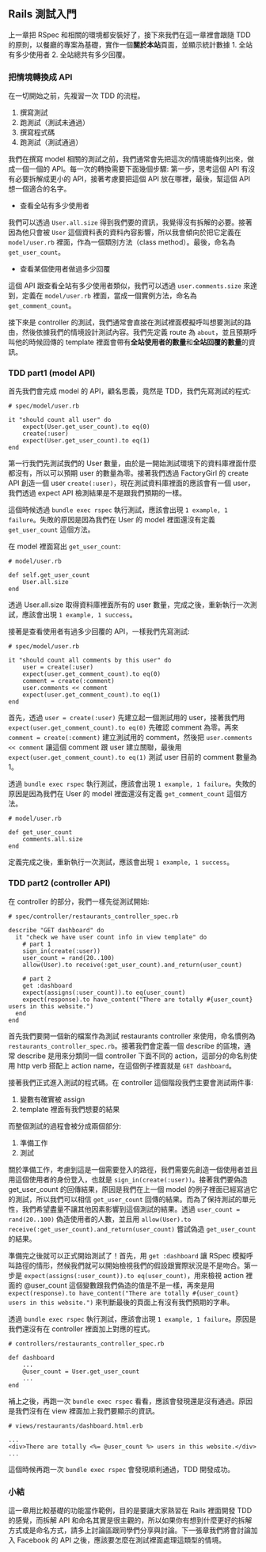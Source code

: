 ## Rails 測試入門

上一章把 RSpec 和相關的環境都安裝好了，接下來我們在這一章裡會跟隨 TDD 的原則，以餐廳的專案為基礎，實作一個**關於本站**頁面，並顯示統計數據 1. 全站有多少使用者 2. 全站總共有多少回覆。

### 把情境轉換成 API

在一切開始之前，先複習一次 TDD 的流程。

1. 撰寫測試
2. 跑測試（測試未通過）
3. 撰寫程式碼
4. 跑測試（測試通過）

我們在撰寫 model 相關的測試之前，我們通常會先把這次的情境能條列出來，做成一個一個的 API。每一次的轉換需要下面幾個步驟: 第一步，思考這個 API 有沒有必要拆解成更小的 API，接著考慮要把這個 API 放在哪裡，最後，幫這個 API 想一個適合的名字。

- 查看全站有多少使用者

我們可以透過 `User.all.size` 得到我們要的資訊，我覺得沒有拆解的必要。接著因為他只會被 `User` 這個資料表的資料內容影響，所以我會傾向於把它定義在 `model/user.rb` 裡面，作為一個類別方法（class method）。最後，命名為 `get_user_count`。

- 查看某個使用者做過多少回覆

這個 API 跟查看全站有多少使用者類似，我們可以透過 `user.comments.size` 來達到，定義在 `model/user.rb` 裡面，當成一個實例方法，命名為 `get_comment_count`。

接下來是 controller 的測試，我們通常會直接在測試裡面模擬呼叫想要測試的路由，然後依據我們的情境設計測試內容。我們先定義 route 為 `about`，並且預期呼叫他的時候回傳的 template 裡面會帶有**全站使用者的數量**和**全站回覆的數量**的資訊。

### TDD part1 (model API)

首先我們會完成 model 的 API，顧名思義，竟然是 TDD，我們先寫測試的程式:

```
# spec/model/user.rb 

it "should count all user" do
	expect(User.get_user_count).to eq(0)
	create(:user)
	expect(User.get_user_count).to eq(1)
end
```

第一行我們先測試我們的 User 數量，由於是一開始測試環境下的資料庫裡面什麼都沒有，所以可以預期 user 的數量為零。接著我們透過 FactoryGirl 的 create API 創造一個 user `create(:user)`，現在測試資料庫裡面的應該會有一個 user，我們透過 expect API 檢測結果是不是跟我們預期的一樣。

這個時候透過 `bundle exec rspec` 執行測試，應該會出現 `1 example, 1 failure`。失敗的原因是因為我們在 User 的 model 裡面還沒有定義 `get_user_count` 這個方法。

在 model 裡面寫出 `get_user_count`:

```
# model/user.rb

def self.get_user_count
	User.all.size
end
```

透過 User.all.size 取得資料庫裡面所有的 user 數量，完成之後，重新執行一次測試，應該會出現 `1 example, 1 success`。

接著是查看使用者有過多少回覆的 API，一樣我們先寫測試:

```
# spec/model/user.rb 

it "should count all comments by this user" do
	user = create(:user)
	expect(user.get_comment_count).to eq(0)
	comment = create(:comment)
	user.comments << comment
	expect(user.get_comment_count).to eq(1)
end
```

首先，透過 `user = create(:user)` 先建立起一個測試用的 user，接著我們用 `expect(user.get_comment_count).to eq(0)` 先確認 comment 為零。再來 `comment = create(:comment)` 建立測試用的 comment，然後把 `user.comments << comment` 讓這個 comment 跟 user 建立關聯，最後用 `expect(user.get_comment_count).to eq(1)` 測試 user 目前的 comment 數量為 1。

透過 `bundle exec rspec` 執行測試，應該會出現 `1 example, 1 failure`。失敗的原因是因為我們在 User 的 model 裡面還沒有定義 `get_comment_count` 這個方法。

```
# model/user.rb

def get_user_count
	comments.all.size
end
```

定義完成之後，重新執行一次測試，應該會出現 `1 example, 1 success`。

### TDD part2 (controller API)

在 controller 的部分，我們一樣先從測試開始:

```
# spec/controller/restaurants_controller_spec.rb

describe "GET dashboard" do
  it "check we have user count info in view template" do
    # part 1
    sign_in(create(:user))
    user_count = rand(20..100)
    allow(User).to receive(:get_user_count).and_return(user_count)

    # part 2
    get :dashboard
    expect(assigns(:user_count)).to eq(user_count)
    expect(response).to have_content("There are totally #{user_count} users in this website.")
  end
end
```

首先我們要開一個新的檔案作為測試 restaurants controller 來使用，命名慣例為 `restaurants_controller_spec.rb`。接著我們會定義一個 describe 的區塊，通常 describe 是用來分類同一個 controller 下面不同的 action，這部分的命名則使用 http verb 搭配上 action name，在這個例子裡面就是 `GET dashboard`。

接著我們正式進入測試的程式碼。在 controller 這個階段我們主要會測試兩件事:

1. 變數有確實被 assign
2. template 裡面有我們想要的結果

而整個測試的過程會被分成兩個部分:

1. 準備工作
2. 測試

關於準備工作，考慮到這是一個需要登入的路徑，我們需要先創造一個使用者並且用這個使用者的身份登入，也就是 `sign_in(create(:user))`。接著我們要偽造 get_user_count 的回傳結果，原因是我們在上一個 model 的例子裡面已經寫過它的測試，所以我們可以相信 `get_user_count` 回傳的結果。而為了保持測試的單元性，我們希望盡量不讓其他因素影響到這個測試的結果。透過 `user_count = rand(20..100)` 偽造使用者的人數，並且用 `allow(User).to receive(:get_user_count).and_return(user_count)` 嘗試偽造 `get_user_count` 的結果。

準備完之後就可以正式開始測試了！首先，用 `get :dashboard` 讓 RSpec 模擬呼叫路徑的情形，然候我們就可以開始檢視我們的假設跟實際狀況是不是吻合。第一步是 `expect(assigns(:user_count)).to eq(user_count)`，用來檢視 action 裡面的 @user_count 這個變數跟我們偽造的值是不是一樣，再來是用 `expect(response).to have_content("There are totally #{user_count} users in this website.")` 來判斷最後的頁面上有沒有我們預期的字串。

透過 `bundle exec rspec` 執行測試，應該會出現 `1 example, 1 failure`。原因是我們還沒有在 controller 裡面加上對應的程式。

```
# controllers/restaurants_controller_spec.rb

def dashboard
	...
	@user_count = User.get_user_count
	...
end

```

補上之後，再跑一次 `bundle exec rspec` 看看，應該會發現還是沒有通過。原因是我們沒有在 view 裡面加上我們要顯示的資訊。

```
# views/restaurants/dashboard.html.erb

...
<div>There are totally <%= @user_count %> users in this website.</div>
...
```

這個時候再跑一次 `bundle exec rspec` 會發現順利通過，TDD 開發成功。

### 小結

這一章用比較基礎的功能當作範例，目的是要讓大家熟習在 Rails 裡面開發 TDD 的感覺，而拆解 API 和命名其實是很主觀的，所以如果你有想到什麼更好的拆解方式或是命名方式，請多上討論區跟同學們分享與討論。下一張章我們將會討論加入 Facebook 的 API 之後，應該要怎麼在測試裡面處理這類型的情境。